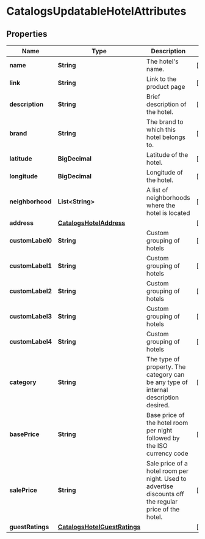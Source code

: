 

# CatalogsUpdatableHotelAttributes


## Properties

| Name | Type | Description | Notes |
|------------ | ------------- | ------------- | -------------|
|**name** | **String** | The hotel&#39;s name. |  [optional] |
|**link** | **String** | Link to the product page |  [optional] |
|**description** | **String** | Brief description of the hotel. |  [optional] |
|**brand** | **String** | The brand to which this hotel belongs to. |  [optional] |
|**latitude** | **BigDecimal** | Latitude of the hotel. |  [optional] |
|**longitude** | **BigDecimal** | Longitude of the hotel. |  [optional] |
|**neighborhood** | **List&lt;String&gt;** | A list of neighborhoods where the hotel is located |  [optional] |
|**address** | [**CatalogsHotelAddress**](CatalogsHotelAddress.md) |  |  [optional] |
|**customLabel0** | **String** | Custom grouping of hotels |  [optional] |
|**customLabel1** | **String** | Custom grouping of hotels |  [optional] |
|**customLabel2** | **String** | Custom grouping of hotels |  [optional] |
|**customLabel3** | **String** | Custom grouping of hotels |  [optional] |
|**customLabel4** | **String** | Custom grouping of hotels |  [optional] |
|**category** | **String** | The type of property. The category can be any type of internal description desired. |  [optional] |
|**basePrice** | **String** | Base price of the hotel room per night followed by the ISO currency code |  [optional] |
|**salePrice** | **String** | Sale price of a hotel room per night. Used to advertise discounts off the regular price of the hotel. |  [optional] |
|**guestRatings** | [**CatalogsHotelGuestRatings**](CatalogsHotelGuestRatings.md) |  |  [optional] |



